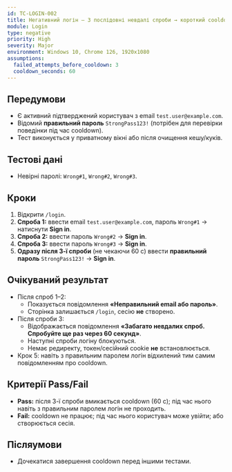 ```yaml
---
id: TC-LOGIN-002
title: Негативний логін — 3 послідовні невдалі спроби → короткий cooldown (60 с)
module: Login
type: negative
priority: High
severity: Major
environment: Windows 10, Chrome 126, 1920x1080
assumptions:
  failed_attempts_before_cooldown: 3
  cooldown_seconds: 60
---
```


## Передумови
- Є активний підтверджений користувач з email `test.user@example.com`.
- Відомий **правильний пароль** `StrongPass123!` (потрібен для перевірки поведінки під час cooldown).
- Тест виконується у приватному вікні або після очищення кешу/куків.

## Тестові дані
- Невірні паролі: `Wrong#1`, `Wrong#2`, `Wrong#3`.

## Кроки
1. Відкрити `/login`.
2. **Спроба 1:** ввести email `test.user@example.com`, пароль `Wrong#1` → натиснути **Sign in**.
3. **Спроба 2:** ввести пароль `Wrong#2` → **Sign in**.
4. **Спроба 3:** ввести пароль `Wrong#3` → **Sign in**.
5. **Одразу після 3-ї спроби** (не чекаючи 60 с) ввести **правильний пароль** `StrongPass123!` → **Sign in**.

## Очікуваний результат
- Після спроб 1–2:
  - Показується повідомлення **«Неправильний email або пароль»**.
  - Сторінка залишається `/login`, сесію **не** створено.
- Після спроби 3:
  - Відображається повідомлення **«Забагато невдалих спроб. Спробуйте ще раз через 60 секунд»**.
  - Наступні спроби логіну блокуються.
  - Немає редиректу, токен/сесійний cookie **не** встановлюється.
- Крок 5: навіть з правильним паролем логін відхилений тим самим повідомленням про cooldown.

## Критерії Pass/Fail
- **Pass:** після 3-ї спроби вмикається cooldown (60 с); під час нього навіть з правильним паролем логін не проходить.
- **Fail:** cooldown не працює; під час нього користувач може увійти; або створюється сесія.

## Післяумови
- Дочекатися завершення cooldown перед іншими тестами.

